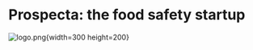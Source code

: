 # Prospecta: the food safety startup

![logo.png](https://github.com/juancolonna/prospecta/blob/main/logo.png){width=300 height=200}
